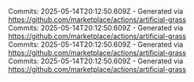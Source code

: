 Commits: 2025-05-14T20:12:50.609Z - Generated via https://github.com/marketplace/actions/artificial-grass
<br>
Commits: 2025-05-14T20:12:50.609Z - Generated via https://github.com/marketplace/actions/artificial-grass
<br>
Commits: 2025-05-14T20:12:50.609Z - Generated via https://github.com/marketplace/actions/artificial-grass
<br>
Commits: 2025-05-14T20:12:50.609Z - Generated via https://github.com/marketplace/actions/artificial-grass
<br>
